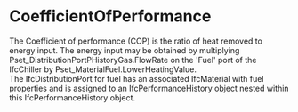 CoefficientOfPerformance
========================

The Coefficient of performance (COP) is the ratio of heat removed to energy input. 
The energy input may be obtained by multiplying 
Pset_DistributionPortPHistoryGas.FlowRate on the 'Fuel' port of the IfcChiller by Pset_MaterialFuel.LowerHeatingValue.  
The IfcDistributionPort for fuel has an associated IfcMaterial with fuel properties and is assigned to an IfcPerformanceHistory object nested within this IfcPerformanceHistory object.
